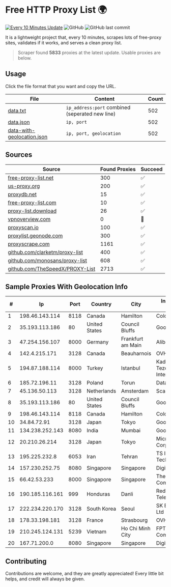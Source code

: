 
# Free HTTP Proxy List 🌍

[![Every 10 Minutes Update](https://github.com/mertguvencli/http-proxy-list/actions/workflows/main.yml/badge.svg?branch=main)](https://github.com/mertguvencli/http-proxy-list/actions/workflows/main.yml)
![GitHub](https://img.shields.io/github/license/mertguvencli/http-proxy-list)
![GitHub last commit](https://img.shields.io/github/last-commit/mertguvencli/http-proxy-list)

It is a lightweight project that, every 10 minutes, scrapes lots of free-proxy sites, validates if it works, and serves a clean proxy list.


> Scraper found **5833** proxies at the latest update. Usable proxies are below.

## Usage

Click the file format that you want and copy the URL.


|File|Content|Count|
|----|-------|-----|
|[data.txt](https://raw.githubusercontent.com/mertguvencli/http-proxy-list/main/proxy-list/data.txt)|`ip_address:port` combined (seperated new line)|502|
|[data.json](https://raw.githubusercontent.com/mertguvencli/http-proxy-list/main/proxy-list/data.json)|`ip, port`|502|
|[data-with-geolocation.json](https://raw.githubusercontent.com/mertguvencli/http-proxy-list/main/proxy-list/data-with-geolocation.json)|`ip, port, geolocation`|502|

## Sources

|Source|Found Proxies|Succeed|
|------|-------------|-------|
|[free-proxy-list.net](https://free-proxy-list.net)|300|✅|
|[us-proxy.org](https://www.us-proxy.org)|200|✅|
|[proxydb.net](http://proxydb.net)|15|✅|
|[free-proxy-list.com](https://free-proxy-list.com/?page=&port=&type%5B%5D=http&type%5B%5D=https&up_time=0&search=Search)|10|✅|
|[proxy-list.download](https://www.proxy-list.download/HTTP)|26|✅|
|[vpnoverview.com](https://vpnoverview.com/privacy/anonymous-browsing/free-proxy-servers)|0|🚫|
|[proxyscan.io](https://www.proxyscan.io)|100|✅|
|[proxylist.geonode.com](https://proxylist.geonode.com/api/proxy-list?limit=300&page=1&sort_by=lastChecked&sort_type=desc&protocols=http,https)|300|✅|
|[proxyscrape.com](https://api.proxyscrape.com/v2/?request=displayproxies&protocol=http&timeout=10000&country=all&ssl=all&anonymity=all)|1161|✅|
|[github.com/clarketm/proxy-list](https://raw.githubusercontent.com/clarketm/proxy-list/master/proxy-list-raw.txt)|400|✅|
|[github.com/monosans/proxy-list](https://raw.githubusercontent.com/monosans/proxy-list/main/proxies/http.txt)|608|✅|
|[github.com/TheSpeedX/PROXY-List](https://raw.githubusercontent.com/TheSpeedX/PROXY-List/master/http.txt)|2713|✅|


## Sample Proxies With Geolocation Info

|#|Ip|Port|Country|City|Internet Service Provider|
|-|--|----|-------|----|-------------------------|
|1|198.46.143.114|8118|Canada|Hamilton|ColoCrossing|
|2|35.193.113.186|80|United States|Council Bluffs|Google LLC|
|3|47.254.156.107|8000|Germany|Frankfurt am Main|Alibaba.com LLC|
|4|142.4.215.171|3128|Canada|Beauharnois|OVH SAS|
|5|194.87.188.114|8000|Turkey|Istanbul|Kadir Huseyin Tezcan Nosspeed Internet Teknolojileri|
|6|185.72.196.11|3128|Poland|Torun|Data Space|
|7|45.136.50.113|3128|Netherlands|Amsterdam|Scalaxy B.V.|
|8|35.193.113.186|80|United States|Council Bluffs|Google LLC|
|9|198.46.143.114|8118|Canada|Hamilton|ColoCrossing|
|10|34.84.72.91|3128|Japan|Tokyo|Google LLC|
|11|134.238.252.143|8080|India|Mumbai|Google LLC|
|12|20.210.26.214|3128|Japan|Tokyo|Microsoft Corporation|
|13|195.225.232.8|6053|Iran|Tehran|TS Information Technology Limited|
|14|157.230.252.75|8080|Singapore|Singapore|DigitalOcean, LLC|
|15|66.42.53.233|8000|Singapore|Singapore|The Constant Company|
|16|190.185.116.161|999|Honduras|Danli|Redes y Telecomunicaciones|
|17|222.234.220.170|3128|South Korea|Seoul|SK Broadband Co Ltd|
|18|178.33.198.181|3128|France|Strasbourg|OVH SAS|
|19|210.245.124.131|5239|Vietnam|Ho Chi Minh City|FPT Telecom Company|
|20|167.71.200.0|8080|Singapore|Singapore|DigitalOcean, LLC|



## Contributing

Contributions are welcome, and they are greatly appreciated! Every
little bit helps, and credit will always be given.

